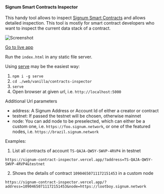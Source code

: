 
#### Signum Smart Contracts Inspector

This handy tool allows to inspect [Signum Smart Contracts](https://github.com/signum-network/signum-smartj)
and allows detailed inspection. This tool is mostly for smart contract developers who want to inspect the current 
data stack of a contract.

![Screenshot](../../../assets/inspector.png)

[Go to live app](https://signum-contract-inspector.vercel.app//)

Run the `index.html` in any static file server.

Using [serve](https://www.npmjs.com/package/serve) may be the easiest way:

1. `npm i -g serve`
2. `cd ./web/vanilla/contracts-inspector`
3. `serve`
4. Open browser at given url, i.e. `http://localhost:5000`

Additional Url parameters

- address: A Signum Address or Account Id of either a creator or contract
- testnet: If passed the testnet will be chosen, otherwise mainnet
- node: You can add node to be preselected, which can either be a custom one, i.e. `https://foo.signum.network`, or one of the featured nodes, i.e. `https://brazil.signum.network`


Examples:

1. List all contracts of account `TS-QAJA-QW5Y-SWVP-4RVP4` in testnet

`https://signum-contract-inspector.vercel.app/?address=TS-QAJA-QW5Y-SWVP-4RVP4&testnet`

2. Shows the details of contract `10904650711172151453` in a custom node

`https://signum-contract-inspector.vercel.app/?address=10904650711172151453&node=https://lootboy.signum.network`
